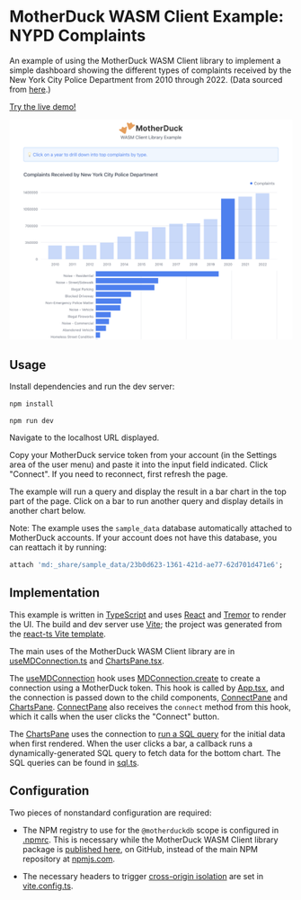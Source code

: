 # MotherDuck WASM Client Example: NYPD Complaints

An example of using the MotherDuck WASM Client library to implement a simple dashboard showing the different types of complaints received by the New York City Police Department from 2010 through 2022. (Data sourced from [here](https://data.cityofnewyork.us/Social-Services/311-Service-Requests-from-2010-to-Present/erm2-nwe9).)

[Try the live demo!](https://motherduckdb.github.io/wasm-client/nypd-complaints/)

<img src="docs/nypd_complaints.png" alt="Screenshot of NYPD Complaints example" width="600px">

## Usage

Install dependencies and run the dev server:

```
npm install
```
```
npm run dev
```

Navigate to the localhost URL displayed.

Copy your MotherDuck service token from your account (in the Settings area of the user menu) and paste it into the input field indicated.
Click "Connect".
If you need to reconnect, first refresh the page.

The example will run a query and display the result in a bar chart in the top part of the page.
Click on a bar to run another query and display details in another chart below.

Note: The example uses the `sample_data` database automatically attached to MotherDuck accounts. If your account does not have this database, you can reattach it by running:

```sql
attach 'md:_share/sample_data/23b0d623-1361-421d-ae77-62d701d471e6';
```

## Implementation

This example is written in [TypeScript](https://www.typescriptlang.org/) and uses [React](https://react.dev/) and [Tremor](https://www.tremor.so/) to render the UI. The build and dev server use [Vite](https://vitejs.dev/); the project was generated from the [react-ts Vite template](https://github.com/vitejs/vite/tree/main/packages/create-vite/template-react-ts).

The main uses of the MotherDuck WASM Client library are in [useMDConnection.ts](src/useMDConnection.ts) and [ChartsPane.tsx](src/ChartsPane.tsx).

The [useMDConnection](src/useMDConnection.ts) hook uses [MDConnection.create](../../README.md#creating-connections) to create a connection using a MotherDuck token. This hook is called by [App.tsx](src/App.tsx), and the connection is passed down to the child components, [ConnectPane](src/ConnectPane.tsx) and [ChartsPane](src/ChartsPane.tsx). [ConnectPane](src/ConnectPane.tsx) also receives the `connect` method from this hook, which it calls when the user clicks the "Connect" button.

The [ChartsPane](src/ChartsPane.tsx) uses the connection to [run a SQL query](../../README.md#evaluating-queries) for the initial data when first rendered. When the user clicks a bar, a callback runs a dynamically-generated SQL query to fetch data for the bottom chart. The SQL queries can be found in [sql.ts](src/sql.ts).

## Configuration

Two pieces of nonstandard configuration are required:

- The NPM registry to use for the `@motherduckdb` scope is configured in [.npmrc](.npmrc). This is necessary while the MotherDuck WASM Client library package is [published here](../../README.md#installation), on GitHub, instead of the main NPM repository at [npmjs.com](https://www.npmjs.com/).

- The necessary headers to trigger [cross-origin isolation](../../README.md#requirements) are set in [vite.config.ts](vite.config.ts).